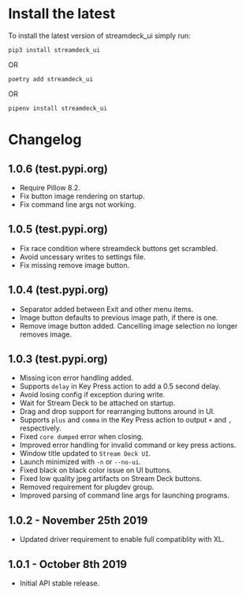 Install the latest
===================

To install the latest version of streamdeck_ui simply run:

`pip3 install streamdeck_ui`

OR

`poetry add streamdeck_ui`

OR

`pipenv install streamdeck_ui`


Changelog
=========
## 1.0.6 (test.pypi.org)
- Require Pillow 8.2.
- Fix button image rendering on startup.
- Fix command line args not working.
## 1.0.5 (test.pypi.org)
- Fix race condition where streamdeck buttons get scrambled.
- Avoid uncessary writes to settings file.
- Fix missing remove image button.
## 1.0.4 (test.pypi.org)
- Separator added between Exit and other menu items.
- Image button defaults to previous image path, if there is one.
- Remove image button added. Cancelling image selection no longer removes image.
## 1.0.3 (test.pypi.org)
- Missing icon error handling added.
- Supports `delay` in Key Press action to add a 0.5 second delay.
- Avoid losing config if exception during write.
- Wait for Stream Deck to be attached on startup.
- Drag and drop support for rearranging buttons around in UI.
- Supports `plus` and `comma` in the Key Press action to output `+` and `,` respectively.
- Fixed `core dumped` error when closing.
- Improved error handling for invalid command or key press actions.
- Window title updated to `Stream Deck UI`.
- Launch minimized with `-n` or `--no-ui`.
- Fixed black on black color issue on UI buttons.
- Fixed low quality jpeg artifacts on Stream Deck buttons.
- Removed requirement for plugdev group.
- Improved parsing of command line args for launching programs.

## 1.0.2 - November 25th 2019
- Updated driver requirement to enable full compatiblity with XL.

## 1.0.1 - October 8th 2019
- Initial API stable release.
